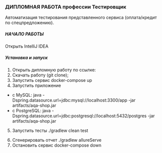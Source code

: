### ДИПЛОМНАЯ РАБОТА профессии Тестировщик

Автоматизация тестирования представленного сервиса (оплата/кредит по спецпредложению).

##### НАЧАЛО РАБОТЫ
Открыть IntelliJ IDEA

##### Установка и запуск
1. Открыть дипломную работу по ссылке:
2. Скачать работу (git clone);
3. Запустить сервис docker-compose up
4. Запустить приложение <!---java -jar artifacts/aqa-shop.jar-->
- c MySQL: java -Dspring.datasource.url=jdbc:mysql://localhost:3300/app -jar artifacts/aqa-shop.jar
- c PostgreSQL: java -Dspring.datasource.url=jdbc:postgresql://localhost:5432/postgres -jar artifacts/aqa-shop.jar
5. Запустить тесты ./gradlew clean test
<!---- c MySQL: gradlew clean test -Ddatasource.url=jdbc:mysql://localhost:3300/app-->
<!---- c PostgreSQL: gradlew clean test -Ddatasource.url=jdbc:postgresql://localhost:5432/postgres-->
6. Сгенерировать отчет ./gradlew allureServe
7. Остановить сервис docker-compose down 

